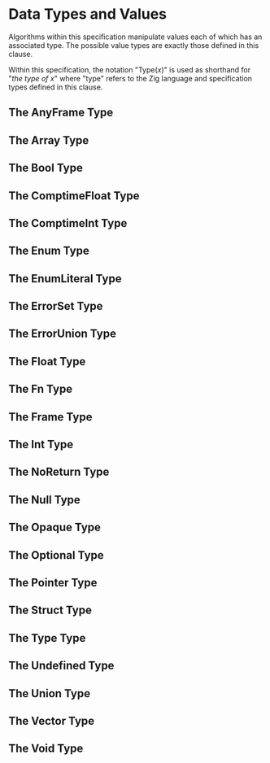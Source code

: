 # Data Types and Values

Algorithms within this specification manipulate values each of which has an associated type. The possible value types are exactly those defined in this clause.

Within this specification, the notation "Type(*x*)" is used as shorthand for "*the type of x*" where "type" refers to the Zig language and specification types defined in this clause.

## The AnyFrame Type

## The Array Type

## The Bool Type

## The ComptimeFloat Type

## The ComptimeInt Type

## The Enum Type

## The EnumLiteral Type

## The ErrorSet Type

## The ErrorUnion Type

## The Float Type

## The Fn Type

## The Frame Type

## The Int Type

## The NoReturn Type

## The Null Type

## The Opaque Type

## The Optional Type

## The Pointer Type

## The Struct Type

## The Type Type

## The Undefined Type

## The Union Type

## The Vector Type

## The Void Type
